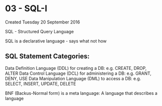 # 03 - SQL-I
Created Tuesday 20 September 2016


SQL - Structured Query Language

SQL is a declarative language - says what not how

SQL Statement Categories:
-------------------------
Data Definition Language (DDL) for creating a DB: e.g. CREATE, DROP, ALTER
Data Control Language (DCL) for administering a DB: e.g. GRANT, DENY, USE
Data Manipulation Language (DML) to access a DB: e.g. SELECT, INSERT, UPDATE, DELETE
	
BNF (Backus-Normal form) is a meta language:  A language that describes a language


